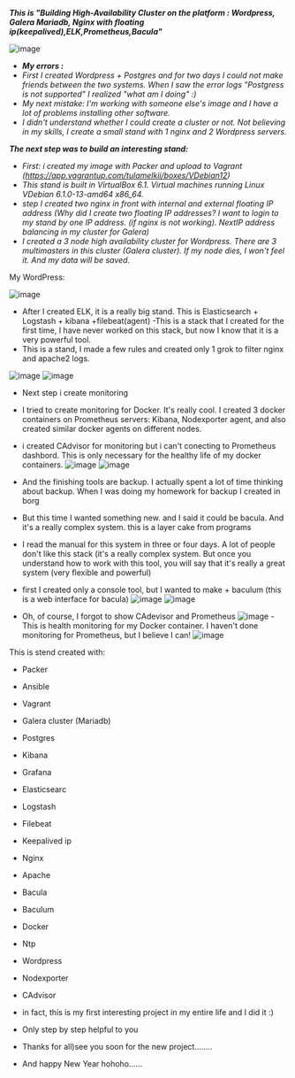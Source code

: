 *__This is "Building High-Availability Cluster on the platform : Wordpress, Galera Mariadb, Nginx with floating ip(keepalived),ELK,Prometheus,Bacula"__*
 
 ![image](https://github.com/tulamelkii/otus_project-_v2/blob/main/images/vip2.png) 


- ***_My errors :_***
- *First I created Wordpress + Postgres and for two days I could not make friends between the two systems. When I saw the error logs "Postgress is not supported" I realized "what am I doing" :)*
- *My next mistake: I'm working with someone else's image and I have a lot of problems installing other software.*
- *I didn't understand whether I could create a cluster or not. Not believing in my skills, I create a small stand with 1 nginx and 2 Wordpress servers.*

**_The next step was to build an interesting stand:_**
- *First: i created my image with Packer and upload to Vagrant (https://app.vagrantup.com/tulamelkii/boxes/VDebian12)*
- *This stand is built in VirtualBox 6.1. Virtual machines running Linux VDebian 6.1.0-13-amd64 x86_64.*
- *step I created two nginx in front with internal and external floating IP address (Why did I create two floating IP addresses? I want to login to my stand by one IP address. (if nginx is not working). NextIP*
 *address balancing in my cluster for Galera)*
- *I created a 3 node high availability cluster for Wordpress. There are 3 multimasters in this cluster (Galera cluster). If my node dies, I won't feel it. And my data will be saved.*

My WordPress:

![image](https://github.com/tulamelkii/otus_project-_v2/blob/main/images/2023-12-17_16-51.png)

- After I created ELK, it is a really big stand. This is Elasticsearch + Logstash + kibana +filebeat(agent)
-This is a stack that I created for the first time, I have never worked on this stack, but now I know that it is a very powerful tool.
- This is a stand, I made a few rules and created only 1 grok to filter nginx and apache2 logs.
  
![image](https://github.com/tulamelkii/otus_project-_v2/blob/main/images/kibana.png) 
![image](https://github.com/tulamelkii/otus_project-_v2/blob/main/images/kibana.png.png)

- Next step i create monitoring
- I tried to create monitoring for Docker. It's really cool. I created 3 docker containers on Prometheus servers: Kibana, Nodexporter agent, and also created similar docker agents on different nodes.
- i created CAdvisor for monitoring but i can't conecting to Prometheus dashbord. This is only necessary for the healthy life of my docker containers.
 ![image](https://github.com/tulamelkii/otus_project-_v2/blob/main/images/Prometheus.png)
![image](https://github.com/tulamelkii/otus_project-_v2/blob/main/images/Prom3.png)

- And the finishing tools are backup. I actually spent a lot of time thinking about backup. When I was doing my homework for backup I created in borg
- But this time I wanted something new. and I said it could be bacula. And it's a really complex system. this is a layer cake from programs
- I read the manual for this system in three or four days. A lot of people don't like this stack (it's a really complex system. But once you understand how to work with this tool, you will say that it's really a great system (very flexible and powerful)
- first I created only a console tool, but I wanted to make + baculum (this is a web interface for bacula)
![image](https://github.com/tulamelkii/otus_project-_v2/blob/main/images/baculum.png)
![image](https://github.com/tulamelkii/otus_project-_v2/blob/main/images/baculm2.png)

- Oh, of course, I forgot to show CAdevisor and Prometheus
![image](https://github.com/tulamelkii/otus_project-_v2/blob/main/images/Prometheus3.png)
-This is health monitoring for my Docker container. I haven't done monitoring for Prometheus, but I believe I can!
![image](https://github.com/tulamelkii/otus_project-_v2/blob/main/images/Cadvisor.png)

This is stend created with:
- Packer
- Ansible
- Vagrant
- Galera cluster (Mariadb)
- Postgres
- Kibana
- Grafana
- Elasticsearc
- Logstash
- Filebeat
- Keepalived ip
- Nginx
- Apache
- Bacula
- Baculum
- Docker
- Ntp
- Wordpress
- Nodexporter
- CAdvisor
 
- in fact, this is my first interesting project in my entire life and I did it :)
- Only step by step helpful to you 
- Thanks for all)see you soon for the  new project........
- And happy New Year hohoho......
